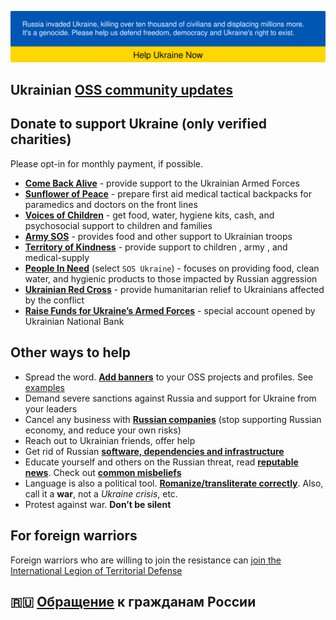 <a href="#"><img src="https://raw.githubusercontent.com/vshymanskyy/StandWithUkraine/main/banner2-no-action.svg" /></a>

## Ukrainian [OSS community updates](CommunityUpdates.md)

## Donate to support Ukraine (only verified charities)

Please opt-in for monthly payment, if possible.

- [**Come Back Alive**](https://savelife.in.ua/en/donate/) - provide support to the Ukrainian Armed Forces
- [**Sunflower of Peace**](https://www.facebook.com/donate/507886070680475/) - prepare first aid medical tactical backpacks for paramedics and doctors on the front lines
- [**Voices of Children**](https://voices.org.ua/en/) - get food, water, hygiene kits, cash, and psychosocial support to children and families
- [**Army SOS**](https://armysos.com.ua/en/) - provides food and other support to Ukrainian troops
- [**Territory of Kindness**](https://vuf-td.space/en/) - provide support to children , army , and medical-supply
- [**People In Need**](https://www.peopleinneed.net/donate/once) (select `SOS Ukraine`) - focuses on providing food, clean water, and hygienic products to those impacted by Russian aggression
- [**Ukrainian Red Cross**](https://redcross.org.ua/en/donate/) - provide humanitarian relief to Ukrainians affected by the conflict
- [**Raise Funds for Ukraine’s Armed Forces**](https://bank.gov.ua/en/news/all/natsionalniy-bank-vidkriv-spetsrahunok-dlya-zboru-koshtiv-na-potrebi-armiyi) - special account opened by Ukrainian National Bank

## Other ways to help

- Spread the word. [**Add banners**](AddBanner.md) to your OSS projects and profiles. See [examples](https://github.com/vshymanskyy/StandWithUkraine#projects-that-standwithukraine)
- Demand severe sanctions against Russia and support for Ukraine from your leaders
- Cancel any business with [**Russian companies**](Boycott.md) (stop supporting Russian economy, and reduce your own risks)
- Reach out to Ukrainian friends, offer help
- Get rid of Russian [**software, dependencies and infrastructure**](Boycott.md)
- Educate yourself and others on the Russian threat, read [**reputable news**](WarNews.md). Check out [**common misbeliefs**](Misconceptions.md)
- Language is also a political tool. [**Romanize/transliterate correctly**](https://spellingukraine.com/). Also, call it a **war**, not a *Ukraine crisis*, etc.
- Protest against war. **Don’t be silent**

## For foreign warriors

Foreign warriors who are willing to join the resistance can [join the International Legion of Territorial Defense](https://www.ukrinform.net/rubric-ato/3415272-how-to-join-international-legion-to-defend-ukraine-algorithm.html)

## 🇷🇺 [Обращение](ToRussianPeople.md) к гражданам России
